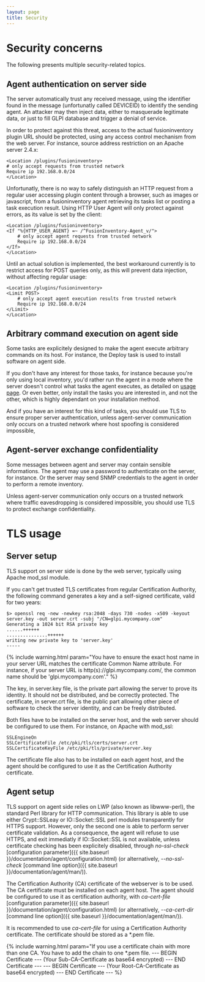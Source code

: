 ```yaml
---
layout: page
title: Security
---
```


# Security concerns

The following presents multiple security-related topics.

## Agent authentication on server side

The server automatically trust any received message, using the identifier found
in the message (unfortunatly called DEVICEID) to identify the sending agent. An
attacker may then inject data, either to masquerade legitimate data, or just to
fill GLPI database and trigger a denial of service.

In order to protect against this threat, access to the actual fusioninventory
plugin URL should be protected, using any access control mechanism from the web
server. For instance, source address restriction on an Apache server 2.4.x:

    <Location /plugins/fusioninventory>
	# only accept requests from trusted network
	Require ip 192.168.0.0/24
    </Location>

Unfortunatly, there is no way to safely distinguish an HTTP request from a
regular user accessing plugin content through a browser, such as images or
javascript, from a fusioninventory agent retrieving its tasks list or posting a
task execution result. Using HTTP User Agent will only protect against errors,
as its value is set by the client:

    <Location /plugins/fusioninventory>
	<If "%{HTTP_USER_AGENT} =~ /^FusionInventory-Agent_v/">
	    # only accept agent requests from trusted network
	    Require ip 192.168.0.0/24
	</If>
    </Location>

Until an actual solution is implemented, the best workaround currently
is to restrict access for POST queries only, as this will prevent
data injection, without affecting regular usage:

    <Location /plugins/fusioninventory>
	<Limit POST>
	    # only accept agent execution results from trusted network
	    Require ip 192.168.0.0/24
	</Limit>
    </Location>

## Arbitrary command execution on agent side

Some tasks are explicitely designed to make the agent execute arbitrary
commands on its host. For instance, the Deploy task is used to install
software on agent side.

If you don't have any interest for those tasks, for instance because you're
only using local inventory, you'd rather run the agent in a mode where the
server doesn't control what tasks the agent executes, as detailed on [usage
page](agent/usage). Or even better, only install the tasks you are interested
in, and not the other, which is highly dependant on your installation method.

And if you have an interest for this kind of tasks, you should use TLS to
ensure proper server authentication, unless agent-server communication only
occurs on a trusted network where host spoofing is considered impossible,

## Agent-server exchange confidentiality

Some messages between agent and server may contain sensible informations. The
agent may use a password to authenticate on the server, for instance. Or the
server may send SNMP credentials to the agent in order to perform a remote inventory.

Unless agent-server communication only occurs on a trusted network where traffic eavesdropping
is considered impossible, you should use TLS to protect exchange
confidentiality.

# TLS usage

## Server setup

TLS support on server side is done by the web server, typically using Apache
mod_ssl module.

If you can't get trusted TLS certificates from regular Certification Authority,
the following command generates a key and a self-signed certificate, valid for
two years:

    $> openssl req -new -newkey rsa:2048 -days 730 -nodes -x509 -keyout server.key -out server.crt -subj "/CN=glpi.mycompany.com"
    Generating a 1024 bit RSA private key
    ......++++++
    ...............++++++
    writing new private key to 'server.key'
    -----

{% include warning.html param="You have to ensure the exact host name in your server URL matches the certificate Common Name attribute. For instance, if your server URL is http(s)://glpi.mycompany.com/, the common name should be 'glpi.mycompany.com'." %}

The key, in server.key file, is the private part allowing the server to prove
its identity. It should not be distributed, and be correctly protected. The
certificate, in server.crt file, is the public part allowing other piece of
software to check the server identity, and can be freely distributed.

Both files have to be installed on the server host, and the web server should
be configured to use them. For instance, on Apache with mod_ssl:

    SSLEngineOn
    SSLCertificateFile /etc/pki/tls/certs/server.crt
    SSLCertificateKeyFile /etc/pki/tls/private/server.key

The certificate file also has to be installed on each agent host, and the agent
should be configured to use it as the Certification Authority certificate.

## Agent setup

TLS support on agent side relies on LWP (also known as libwww-perl), the
standard Perl library for HTTP communication. This library is able to use
either Crypt::SSLeay or IO::Socket::SSL perl modules transparently for HTTPS
support. However, only the second one is able to perform server certificate
validation. As a consequence, the agent will refuse to use HTTPS, and exit
immediatly if IO::Socket::SSL is not available, unless certificate checking has
been explicitely disabled, through *no-ssl-check* [configuration
parameter]({{ site.baseurl }}/documentation/agent/configuration.html) (or alternatively, *--no-ssl-check* [command
line option]({{ site.baseurl }}/documentation/agent/man/)).

The Certification Authority (CA) certificate of the webserver is to be used.
The CA certificate must be installed on each agent host.
The agent should be configured to use it as certification authority, with
*ca-cert-file* [configuration parameter]({{ site.baseurl
}}/documentation/agent/configuration.html) (or alternatively,
*--ca-cert-dir* [command line option]({{ site.baseurl }}/documentation/agent/man/)).

It is recommended to use *ca-cert-file* for using a Certification Authority certificate. The
certificate should be stored as a \*.pem file.

{% include warning.html param="If you use a certificate chain with more than one CA. You have to add the chain
to one \*.pem file.
--- BEGIN Certificate ---
(Your Sub-CA-Certificate as base64 encrypted)
--- END Certificate ---
--- BEGIN Certificate ---
(Your Root-CA-Certificate as base64 encrypted)
--- END Certificate --- %}


